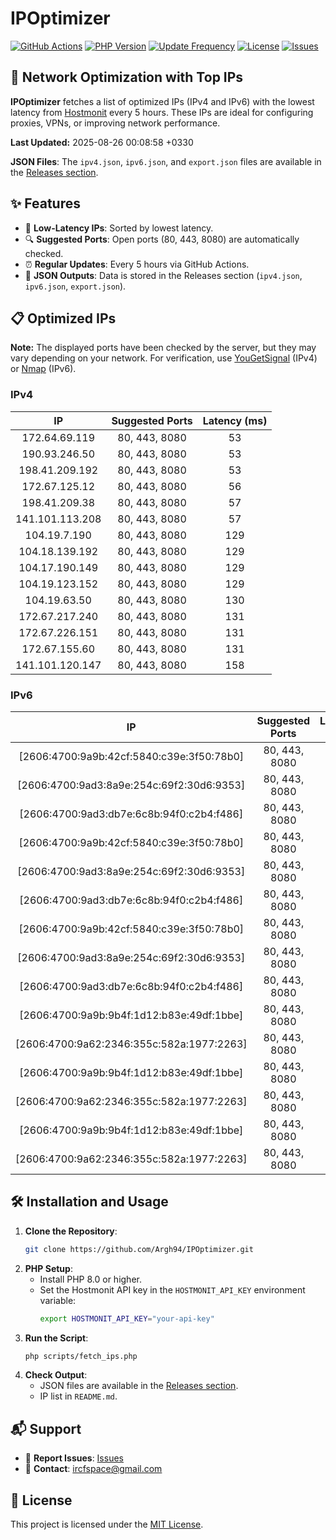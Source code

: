 # IPOptimizer

[![GitHub Actions](https://github.com/Argh94/IPOptimizer/workflows/IPOptimizer/badge.svg)](https://github.com/Argh94/IPOptimizer/actions)
[![PHP Version](https://img.shields.io/badge/PHP-8.0-blue)](https://www.php.net)
[![Update Frequency](https://img.shields.io/badge/Updates-Every%205%20Hours-green)](https://github.com/Argh94/IPOptimizer)
[![License](https://img.shields.io/badge/License-MIT-yellow)](https://opensource.org/licenses/MIT)
[![Issues](https://img.shields.io/github/issues/Argh94/IPOptimizer)](https://github.com/Argh94/IPOptimizer/issues)

## 🚀 Network Optimization with Top IPs

**IPOptimizer** fetches a list of optimized IPs (IPv4 and IPv6) with the lowest latency from [Hostmonit](https://hostmonit.com/) every 5 hours. These IPs are ideal for configuring proxies, VPNs, or improving network performance.

**Last Updated:** 2025-08-26 00:08:58 +0330

**JSON Files**: The `ipv4.json`, `ipv6.json`, and `export.json` files are available in the [Releases section](https://github.com/Argh94/IPOptimizer/releases).

## ✨ Features
- 📡 **Low-Latency IPs**: Sorted by lowest latency.
- 🔍 **Suggested Ports**: Open ports (80, 443, 8080) are automatically checked.
- ⏰ **Regular Updates**: Every 5 hours via GitHub Actions.
- 📄 **JSON Outputs**: Data is stored in the Releases section (`ipv4.json`, `ipv6.json`, `export.json`).

## 📋 Optimized IPs

**Note:** The displayed ports have been checked by the server, but they may vary depending on your network. For verification, use [YouGetSignal](https://www.yougetsignal.com/tools/open-ports/) (IPv4) or [Nmap](https://nmap.org/) (IPv6).

### IPv4
| IP | Suggested Ports | Latency (ms) |
|:---:|:---------------:|:------------:|
| 172.64.69.119 | 80, 443, 8080 | 53 |
| 190.93.246.50 | 80, 443, 8080 | 53 |
| 198.41.209.192 | 80, 443, 8080 | 53 |
| 172.67.125.12 | 80, 443, 8080 | 56 |
| 198.41.209.38 | 80, 443, 8080 | 57 |
| 141.101.113.208 | 80, 443, 8080 | 57 |
| 104.19.7.190 | 80, 443, 8080 | 129 |
| 104.18.139.192 | 80, 443, 8080 | 129 |
| 104.17.190.149 | 80, 443, 8080 | 129 |
| 104.19.123.152 | 80, 443, 8080 | 129 |
| 104.19.63.50 | 80, 443, 8080 | 130 |
| 172.67.217.240 | 80, 443, 8080 | 131 |
| 172.67.226.151 | 80, 443, 8080 | 131 |
| 172.67.155.60 | 80, 443, 8080 | 131 |
| 141.101.120.147 | 80, 443, 8080 | 158 |

### IPv6
| IP | Suggested Ports | Latency (ms) |
|:---:|:---------------:|:------------:|
| [2606:4700:9a9b:42cf:5840:c39e:3f50:78b0] | 80, 443, 8080 | 3 |
| [2606:4700:9ad3:8a9e:254c:69f2:30d6:9353] | 80, 443, 8080 | 3 |
| [2606:4700:9ad3:db7e:6c8b:94f0:c2b4:f486] | 80, 443, 8080 | 3 |
| [2606:4700:9a9b:42cf:5840:c39e:3f50:78b0] | 80, 443, 8080 | 3 |
| [2606:4700:9ad3:8a9e:254c:69f2:30d6:9353] | 80, 443, 8080 | 3 |
| [2606:4700:9ad3:db7e:6c8b:94f0:c2b4:f486] | 80, 443, 8080 | 3 |
| [2606:4700:9a9b:42cf:5840:c39e:3f50:78b0] | 80, 443, 8080 | 3 |
| [2606:4700:9ad3:8a9e:254c:69f2:30d6:9353] | 80, 443, 8080 | 3 |
| [2606:4700:9ad3:db7e:6c8b:94f0:c2b4:f486] | 80, 443, 8080 | 3 |
| [2606:4700:9a9b:9b4f:1d12:b83e:49df:1bbe] | 80, 443, 8080 | 4 |
| [2606:4700:9a62:2346:355c:582a:1977:2263] | 80, 443, 8080 | 4 |
| [2606:4700:9a9b:9b4f:1d12:b83e:49df:1bbe] | 80, 443, 8080 | 4 |
| [2606:4700:9a62:2346:355c:582a:1977:2263] | 80, 443, 8080 | 4 |
| [2606:4700:9a9b:9b4f:1d12:b83e:49df:1bbe] | 80, 443, 8080 | 4 |
| [2606:4700:9a62:2346:355c:582a:1977:2263] | 80, 443, 8080 | 4 |

## 🛠️ Installation and Usage
1. **Clone the Repository**:
   ```bash
   git clone https://github.com/Argh94/IPOptimizer.git
   ```
2. **PHP Setup**:
   - Install PHP 8.0 or higher.
   - Set the Hostmonit API key in the `HOSTMONIT_API_KEY` environment variable:
     ```bash
     export HOSTMONIT_API_KEY="your-api-key"
     ```
3. **Run the Script**:
   ```bash
   php scripts/fetch_ips.php
   ```
4. **Check Output**:
   - JSON files are available in the [Releases section](https://github.com/Argh94/IPOptimizer/releases).
   - IP list in `README.md`.

## 📬 Support
- 🐛 **Report Issues**: [Issues](https://github.com/Argh94/IPOptimizer/issues)
- 📧 **Contact**: [ircfspace@gmail.com](mailto:ircfspace@gmail.com)

## 📄 License
This project is licensed under the [MIT License](https://github.com/Argh94/HandWave/blob/main/LICENCE).
